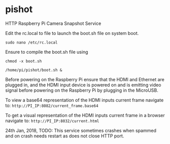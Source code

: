 # pishot
HTTP Raspberry Pi Camera Snapshot Service

Edit the rc.local to file to launch the boot.sh file on system boot.

<code>sudo nano /etc/rc.local</code>

Ensure to compile the boot.sh file using 

<code>chmod -x boot.sh</code>

<code>/home/pi/pishot/boot.sh &</code>

Before powering on the Raspberry Pi ensure that the HDMI and Ethernet are plugged in, and the HDMI input device is powered on and is emitting video signal before powering on the Raspberry Pi by plugging in the MicroUSB.

To view a base64 representation of the HDMI inputs current frame navigate to:
<code>http://PI_IP:8082/current_frame.base64</code>

To get a visual representation of the HDMI inputs current frame in a browser navigate to:
<code>http://PI_IP:8032/current.html</code>


24th Jan, 2018, TODO: This service sometimes crashes when spammed and on crash needs restart as does not close HTTP port.
